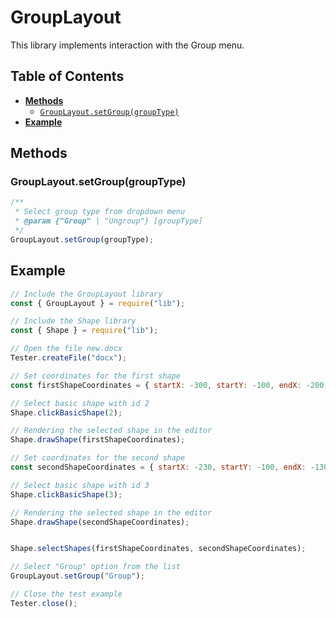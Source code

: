 # GroupLayout

This library implements interaction with the Group menu.

## Table of Contents

-   [**Methods**](#methods)
    -   [`GroupLayout.setGroup(groupType)`](#groupLayoutsetGroupgroupType)
-   [**Example**](#example)

## Methods

### GroupLayout.setGroup(groupType)

```javascript
/**
 * Select group type from dropdown menu
 * @param {"Group" | "Ungroup"} [groupType]
 */
GroupLayout.setGroup(groupType);
```

## Example

```javascript
// Include the GroupLayout library
const { GroupLayout } = require("lib");

// Include the Shape library
const { Shape } = require("lib");

// Open the file new.docx
Tester.createFile("docx");

// Set coordinates for the first shape
const firstShapeCoordinates = { startX: -300, startY: -100, endX: -200, endY: 0 };

// Select basic shape with id 2
Shape.clickBasicShape(2);

// Rendering the selected shape in the editor
Shape.drawShape(firstShapeCoordinates);

// Set coordinates for the second shape
const secondShapeCoordinates = { startX: -230, startY: -100, endX: -130, endY: 0 };

// Select basic shape with id 3
Shape.clickBasicShape(3);

// Rendering the selected shape in the editor
Shape.drawShape(secondShapeCoordinates);


Shape.selectShapes(firstShapeCoordinates, secondShapeCoordinates);

// Select "Group" option from the list
GroupLayout.setGroup("Group");

// Close the test example
Tester.close();
```
